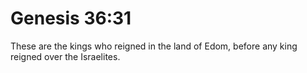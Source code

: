 # Genesis 36:31

These are the kings who reigned in the land of Edom, before any king reigned over the Israelites.
